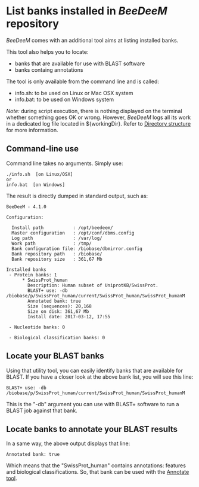 # List banks installed in _BeeDeeM_ repository

_BeeDeeM_ comes with an additional tool aims at listing installed banks. 

This tool also helps you to locate:

* banks that are available for use with BLAST software
* banks containg annotations

The tool is only available from the command line and is called:

* info.sh: to be used on Linux or Mac OSX system
* info.bat: to be used on Windows system

*Note:* during script execution, there is nothing displayed on the terminal whether something goes OK or wrong. However, *BeeDeeM* logs all its work in a dedicated log file located in ${workingDir}. Refer to [Directory structure](/directory_structure.md) for more information.

## Command-line use

Command line takes no arguments. Simply use:

    ./info.sh  [on Linux/OSX]
    or
    info.bat  [on Windows]

The result is directly dumped in standard output, such as:

```
BeeDeeM - 4.1.0

Configuration:

  Install path           : /opt/beedeem/
  Master configuration   : /opt/conf/dbms.config
  Log path               : /var/log/
  Work path              : /tmp/
  Bank configuration file: /biobase/dbmirror.config
  Bank repository path   : /biobase/
  Bank repository size   : 361,67 Mb

Installed banks
 - Protein banks: 1
      * SwissProt_human
        Description: Human subset of UniprotKB/SwissProt.
        BLAST+ use: -db /biobase/p/SwissProt_human/current/SwissProt_human/SwissProt_humanM
        Annotated bank: true
        Size (sequences): 20,168
        Size on disk: 361,67 Mb
        Install date: 2017-03-12, 17:55
  
 - Nucleotide banks: 0

 - Biological classification banks: 0
```

## Locate your BLAST banks

Using that utility tool, you can easily identify banks that are available for BLAST. If you have a closer look at the above bank list, you will see this line:

```
BLAST+ use: -db /biobase/p/SwissProt_human/current/SwissProt_human/SwissProt_humanM
```

This is the "-db" argument you can use with BLAST+ software to run a BLAST job against that bank.

## Locate banks to annotate your BLAST results

In a same way, the above output displays that line:

```
Annotated bank: true
```

Which means that the "SwissProt_human" contains annotations: features and biological classifications. So, that bank can be used with the [Annotate tool](utility/cmd-annotate.md).
